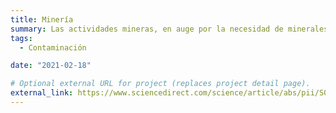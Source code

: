 ```yaml
---
title: Minería
summary: Las actividades mineras, en auge por la necesidad de minerales para la transición energética, dejan muchos restos de metales pesados en los suelos. Estamos probando distintos métodos naturales de absorción de estos contaminantes a través de plantas de crecimiento rápido como el chopo, con la ayuda de la biotecnología.
tags:
  - Contaminación

date: "2021-02-18"

# Optional external URL for project (replaces project detail page).
external_link: https://www.sciencedirect.com/science/article/abs/pii/S0926669020311353
---
```

